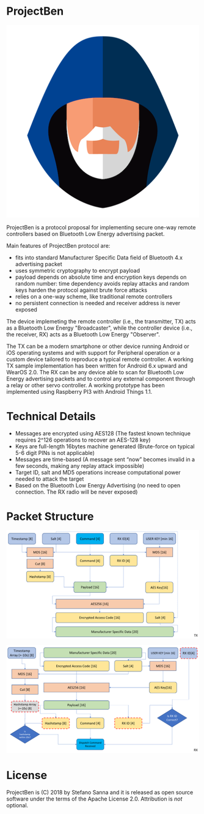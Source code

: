 # ProjectBen

![ProjectBen official icon](/images/projectben_official_icon.png)

ProjectBen is a protocol proposal for implementing secure one-way remote controllers based on Bluetooth Low Energy advertising packet.

Main features of ProjectBen protocol are:
- fits into standard Manufacturer Specific Data field of Bluetooth 4.x advertising packet
- uses symmetric cryptography to encrypt payload
- payload depends on absolute time and encryption keys depends on random number: time dependency avoids replay attacks and random keys harden the protocol against brute force attacks
- relies on a one-way scheme, like traditional remote controllers 
- no persistent connection is needed and receiver address is never exposed

The device implemeting the remote controller (i.e., the transmitter, TX) acts as a Bluetooth Low Energy "Broadcaster", while the controller device (i.e., the receiver, RX) acts as a Bluetooth Low Energy "Observer".

The TX can be a modern smartphone or other device running Android or iOS operating systems and with support for Peripheral operation or a custom device tailored to reproduce a typical remote controller. A working TX sample implementation has been written for Android 6.x upward and WearOS 2.0. The RX can be any device able to scan for Bluetooth Low Energy advertising packets and to control any external component through a relay or other servo controller. A working prototype has been implemented using Raspberry PI3 with Android Things 1.1.

# Technical Details
- Messages are encrypted using AES128 (The fastest known technique requires 2^126 operations to recover an AES-128 key)
- Keys are full-length 16bytes machine generated (Brute-force on typical 5-6 digit PINs is not applicable) 
- Messages are time-based (A message sent “now” becomes invalid in a few seconds, making any replay attack impossible)
- Target ID, salt and MD5 operations increase computational power needed to attack the target
- Based on the Bluetooth Low Energy Advertising (no need to open connection. The RX radio will be never exposed)

# Packet Structure

![ProjectBen TX](/images/projectben_tx.png)

![ProjectBen RX](/images/projectben_rx.png)

# License
ProjectBen is (C) 2018 by Stefano Sanna and it is released as open source software under the terms of the Apache License 2.0.
Attribution is *not* optional.
